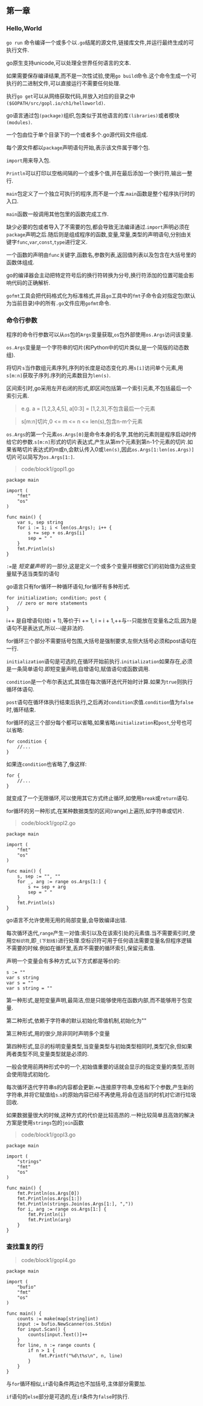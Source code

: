 ## 第一章

### Hello,World

`go run` 命令编译一个或多个以`.go`结尾的源文件,链接库文件,并运行最终生成的可执行文件.

go原生支持unicode,可以处理全世界任何语言的文本.

如果需要保存编译结果,而不是一次性试验,使用`go build`命令.这个命令生成一个可执行的二进制文件,可以直接运行不需要任何处理.

执行`go get`可以从网络获取代码,并放入对应的目录之中`($GOPATH/src/gopl.io/ch1/helloworld)`.

go语言通过包`(package)`组织,包类似于其他语言的库`(libraries)`或者模块`(modules)`.

一个包由位于单个目录下的一个或者多个.go源代码文件组成.

每个源文件都以`package`声明语句开始,表示该文件属于哪个包.

`import`用来导入包.

`Println`可以打印以空格间隔的一个或多个值,并在最后添加一个换行符,输出一整行.

`main`包定义了一个独立可执行的程序,而不是一个库.`main`函数是整个程序执行时的入口.

`main`函数一般调用其他包里的函数完成工作.

缺少必要的包或者导入了不需要的包,都会导致无法编译通过.`import`声明必须在`package`声明之后.随后则是组成程序的函数,变量,常量,类型的声明语句,分别由关键字`func`,`var`,`const`,`type`进行定义.

一个函数的声明由`func`关键字,函数名,参数列表,返回值列表以及包含在大括号里的函数体组成.

go的编译器会主动把特定符号后的换行符转换为分号,换行符添加的位置可能会影响代码的正确解析.

`gofmt`工具会把代码格式化为标准格式,并且`go`工具中的`fmt`子命令会对指定包(默认为当前目录)中的所有`.go`文件应用`gofmt`命令.

### 命令行参数

程序的命令行参数可以从`os`包的`Args`变量获取,`os`包外部使用`os.Args`访问该变量.

`os.Args`变量是一个字符串的切片(和Python中的切片类似,是一个简版的动态数组).

将切片`s`当作数组元素序列,序列的长度是动态变化的.用`s[i]`访问单个元素,用`s[m:n]`获取子序列.序列的元素数目为`len(s)`.

区间索引时,go采用左开右闭的形式,即区间包括第一个索引元素,不包括最后一个索引元素.

> e.g. a = [1,2,3,4,5], a[0:3] = [1,2,3],不包含最后一个元素

> s[m:n]切片,0 <= m <= n <= len(s),包含n-m个元素

`os.Args`的第一个元素`os.Args[0]`是命令本身的名字,其他的元素则是程序启动时传给它的参数.`s[m:n]`形式的切片表达式,产生从第m个元素到第n-1个元素的切片.如果省略切片表达式的m或n,会默认传入0或`len(s)`,因此`os.Args[1:len(os.Args)]`切片可以简写为`os.Args[1:]`.

> code/block1/gopl1.go

```
package main

import (
    "fmt"
    "os"
)

func main() {
    var s, sep string
    for i := 1; i < len(os.Args); i++ {
        s += sep + os.Args[i]
        sep = " "
    }
    fmt.Println(s)
}
```

`:=`是 *短变量声明* 的一部分,这是定义一个或多个变量并根据它们的初始值为这些变量赋予适当类型的语句

go语言只有for循环一种循环语句,for循环有多种形式.

```
for initialization; condition; post {
    // zero or more statements
}
```

i++ 是自增语句(给i + 1),等价于i += 1, i = i + 1,++与--只能放在变量名之后,因为是语句不是表达式,所以--i是非法的.

for循环三个部分不需要括号包围,大括号是强制要求,左侧大括号必须和post语句在一行.

`initialization`语句是可选的,在循环开始前执行.`initialization`如果存在,必须是一条简单语句.即短变量声明,自增语句,赋值语句或函数调用.

`condition`是一个布尔表达式,其值在每次循环迭代开始时计算.如果为`true`则执行循环体语句.

`post`语句在循环体执行结束后执行,之后再对`condition`求值.`condition`值为`false`时,循环结束.

for循环的这三个部分每个都可以省略,如果省略`initialization`和`post`,分号也可以省略:

```
for condition {
    //...
}
```

如果连`condition`也省略了,像这样:

```
for {
    //...
}
```

就变成了一个无限循环,可以使用其它方式终止循环,如使用`break`或`return`语句.

for循环的另一种形式,在某种数据类型的区间(range)上遍历,如字符串或切片.

> code/block1/gopl2.go

```
package main

import (
    "fmt"
    "os"
)

func main() {
    s, sep := "", ""
    for _, arg := range os.Args[1:] {
        s += sep + arg
        sep = " "
    }
    fmt.Println(s)
}
```

go语言不允许使用无用的局部变量,会导致编译出错.

每次循环迭代,`range`产生一对值:索引以及在该索引处的元素值.当不需要索引时,使用`空标识符`,即`_(下划线)`进行处理.空标识符可用于任何语法需要变量名但程序逻辑不需要的时候.例如在循环里,丢弃不需要的循环索引,保留元素值.

声明一个变量会有多种方式,以下方式都是等价的:

```
s := ""
var s string
var s = ""
var s string = ""
```

第一种形式,是短变量声明,最简洁,但是只能够使用在函数内部,而不能够用于包变量.

第二种形式,依赖于字符串的默认初始化零值机制,初始化为""

第三种形式,用的很少,除非同时声明多个变量

第四种形式,显示的标明变量类型,当变量类型与初始类型相同时,类型冗余,但如果两者类型不同,变量类型就是必须的.

一般会使用前两种形式中的一个,初始值重要的话就会显示的指定变量的类型,否则会使用隐式初始化.

每次循环迭代字符串s的内容都会更新.`+=`连接原字符串,空格和下个参数,产生新的字符串,并将它赋值给`s`.`s`的原始内容已经不再使用,将会在适当的时机对它进行垃圾回收.

如果数据量很大的时候,这种方式的代价是比较高昂的.一种比较简单且高效的解决方案是使用`strings`包的`join`函数

> code/block1/gopl3.go

```
package main

import (
    "strings"
    "fmt"
    "os"
)

func main() {
    fmt.Println(os.Args[0])
    fmt.Println(os.Args[1:])
    fmt.Println(strings.Join(os.Args[1:], ","))
    for i, arg := range os.Args[1:] {
        fmt.Println(i)
        fmt.Println(arg)
    }
}
```

### 查找重复的行

> code/block1/gopl4.go

```
package main

import (
    "bufio"
    "fmt"
    "os"
)

func main() {
    counts := make(map[string]int)
    input := bufio.NewScanner(os.Stdin)
    for input.Scan() {
        counts[input.Text()]++
    }
    for line, n := range counts {
        if n > 1 {
            fmt.Printf("%d\t%s\n", n, line)
        }
    }
}
```

与`for`循环相似,`if`语句条件两边也不加括号,主体部分需要加.

`if`语句的`else`部分是可选的,在`if`条件为`false`时执行.

